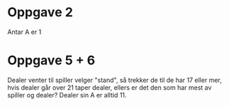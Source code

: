 # Oppgave 2
Antar A er 1

# Oppgave 5 + 6
Dealer venter til spiller velger "stand", så trekker de til de har 17 eller mer, hvis dealer går over 21 taper dealer, ellers er det den som har mest av spiller og dealer?
Dealer sin A er alltid 11.